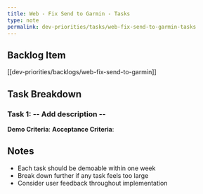 ```yaml
---
title: Web - Fix Send to Garmin - Tasks
type: note
permalink: dev-priorities/tasks/web-fix-send-to-garmin-tasks
---
```


## Backlog Item
[[dev-priorities/backlogs/web-fix-send-to-garmin]]

## Task Breakdown

### Task 1:  -- Add description --
**Demo Criteria**: 
**Acceptance Criteria**:


## Notes
- Each task should be demoable within one week
- Break down further if any task feels too large
- Consider user feedback throughout implementation
